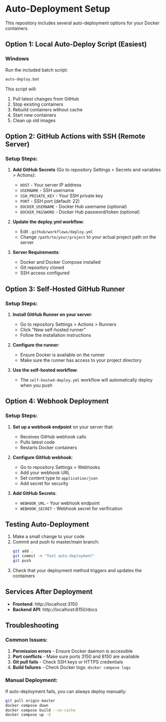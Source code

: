 # Auto-Deployment Setup

This repository includes several auto-deployment options for your Docker containers.

## Option 1: Local Auto-Deploy Script (Easiest)

### Windows
Run the included batch script:
```cmd
auto-deploy.bat
```

This script will:
1. Pull latest changes from GitHub
2. Stop existing containers
3. Rebuild containers without cache
4. Start new containers
5. Clean up old images

## Option 2: GitHub Actions with SSH (Remote Server)

### Setup Steps:

1. **Add GitHub Secrets** (Go to repository Settings > Secrets and variables > Actions):
   - `HOST` - Your server IP address
   - `USERNAME` - SSH username
   - `SSH_PRIVATE_KEY` - Your SSH private key
   - `PORT` - SSH port (default: 22)
   - `DOCKER_USERNAME` - Docker Hub username (optional)
   - `DOCKER_PASSWORD` - Docker Hub password/token (optional)

2. **Update the deploy.yml workflow**:
   - Edit `.github/workflows/deploy.yml`
   - Change `/path/to/your/project` to your actual project path on the server

3. **Server Requirements**:
   - Docker and Docker Compose installed
   - Git repository cloned
   - SSH access configured

## Option 3: Self-Hosted GitHub Runner

### Setup Steps:

1. **Install GitHub Runner on your server**:
   - Go to repository Settings > Actions > Runners
   - Click "New self-hosted runner"
   - Follow the installation instructions

2. **Configure the runner**:
   - Ensure Docker is available on the runner
   - Make sure the runner has access to your project directory

3. **Use the self-hosted workflow**:
   - The `self-hosted-deploy.yml` workflow will automatically deploy when you push

## Option 4: Webhook Deployment

### Setup Steps:

1. **Set up a webhook endpoint** on your server that:
   - Receives GitHub webhook calls
   - Pulls latest code
   - Restarts Docker containers

2. **Configure GitHub webhook**:
   - Go to repository Settings > Webhooks
   - Add your webhook URL
   - Set content type to `application/json`
   - Add secret for security

3. **Add GitHub Secrets**:
   - `WEBHOOK_URL` - Your webhook endpoint
   - `WEBHOOK_SECRET` - Webhook secret for verification

## Testing Auto-Deployment

1. Make a small change to your code
2. Commit and push to master/main branch:
   ```bash
   git add .
   git commit -m "Test auto-deployment"
   git push
   ```
3. Check that your deployment method triggers and updates the containers

## Services After Deployment

- **Frontend**: http://localhost:3150
- **Backend API**: http://localhost:8150/docs

## Troubleshooting

### Common Issues:
1. **Permission errors** - Ensure Docker daemon is accessible
2. **Port conflicts** - Make sure ports 3150 and 8150 are available
3. **Git pull fails** - Check SSH keys or HTTPS credentials
4. **Build failures** - Check Docker logs: `docker compose logs`

### Manual Deployment:
If auto-deployment fails, you can always deploy manually:
```bash
git pull origin master
docker compose down
docker compose build --no-cache
docker compose up -d
```